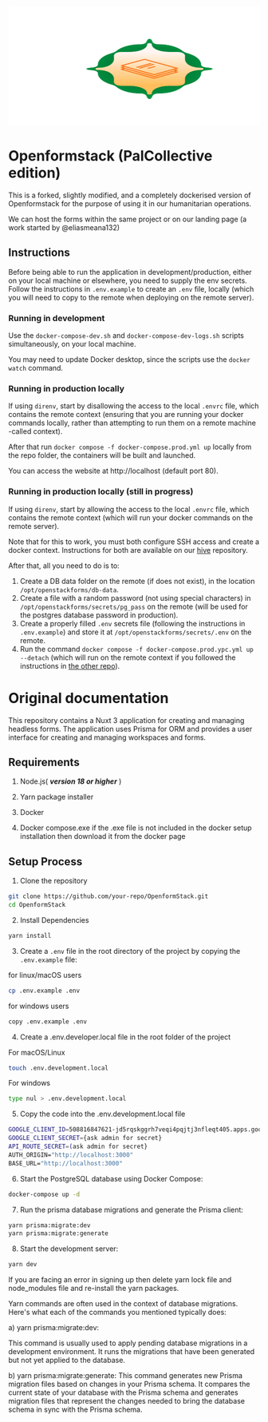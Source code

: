 <img src="./public/pal_logo.svg" width="100%" height="240px">

# Openformstack (PalCollective edition)

This is a forked, slightly modified, and a completely dockerised version of Openformstack for the purpose of using it in our humanitarian operations.

We can host the forms within the same project or on our landing page (a work started by @eliasmeana132)

## Instructions

Before being able to run the application in development/production, either on your local machine or elsewhere, you need to supply the env secrets. Follow the instructions in `.env.example` to create an `.env` file, locally (which you will need to copy to the remote when deploying on the remote server).

### Running in development

Use the `docker-compose-dev.sh` and `docker-compose-dev-logs.sh` scripts simultaneously, on your local machine.

You may need to update Docker desktop, since the scripts use the `docker watch` command.

### Running in production locally

If using `direnv`, start by disallowing the access to the local `.envrc` file, which contains the remote context (ensuring that you are running your docker commands locally, rather than attempting to run them on a remote machine -called context).

After that run `docker compose -f docker-compose.prod.yml up` locally from the repo folder, the containers will be built and launched.

You can access the website at http://localhost (default port 80).

### Running in production locally (still in progress)

If using `direnv`, start by allowing the access to the local `.envrc` file, which contains the remote context (which will run your docker commands on the remote server).

Note that for this to work, you must both configure SSH access and create a docker context. Instructions for both are available on our [hive](https://github.com/PalCollective/hive-odoo/tree/main) repository.

After that, all you need to do is to:
1. Create a DB data folder on the remote (if does not exist), in the location `/opt/openstackforms/db-data`.
1. Create a file with a random password (not using special characters) in `/opt/openstackforms/secrets/pg_pass` on the remote (will be used for the postgres database password in production).
1. Create a properly filled `.env` secrets file (following the instructions in `.env.example`) and store it at `/opt/openstackforms/secrets/.env` on the remote. 
1. Run the command `docker compose -f docker-compose.prod.ypc.yml up --detach` (which will run on the remote context if you followed the instructions in [the other repo](https://github.com/PalCollective/hive-odoo/tree/main)).

# Original documentation

This repository contains a Nuxt 3 application for creating and managing headless forms. The application uses Prisma for ORM and provides a user interface for creating and managing workspaces and forms.

## Requirements
1. Node.js( ***version 18 or higher*** )

2. Yarn package installer

3. Docker

4. Docker compose.exe if the .exe file is not included in the docker setup installation then download it from the docker page

## Setup Process

1. Clone the repository

```bash
git clone https://github.com/your-repo/OpenformStack.git
cd OpenformStack
```
2. Install Dependencies
   
```bash
yarn install
```
3. Create a `.env` file in the root directory of the project by copying the `.env.example` file:

for linux/macOS users
```bash
cp .env.example .env
```
for windows users
```bash
copy .env.example .env
```

4. Create a .env.developer.local file in the root folder of the project
   
For macOS/Linux 
```bash
touch .env.development.local
```
For windows
```bash
type nul > .env.development.local
```
5. Copy the code into the .env.development.local file

```bash
GOOGLE_CLIENT_ID=508816847621-jd5rqskggrh7veqi4pqjtj3nfleqt405.apps.googleusercontent.com
GOOGLE_CLIENT_SECRET={ask admin for secret}
API_ROUTE_SECRET=(ask admin for secret}
AUTH_ORIGIN="http://localhost:3000"
BASE_URL="http://localhost:3000"
```

6. Start the PostgreSQL database using Docker Compose:

```bash
docker-compose up -d
```
7. Run the prisma database migrations and generate the Prisma client:

```bash
yarn prisma:migrate:dev
yarn prisma:migrate:generate
```
8. Start the development server:

```bash
yarn dev
```

If you are facing an error in signing up then delete yarn lock file and node_modules file and re-install the yarn packages.

Yarn commands are often used in the context of database migrations. Here's what each of the commands you mentioned typically does:

a) yarn prisma:migrate:dev:

This command is usually used to apply pending database migrations in a development environment.
It runs the migrations that have been generated but not yet applied to the database.


b) yarn prisma:migrate:generate:
This command generates new Prisma migration files based on changes in your Prisma schema.
It compares the current state of your database with the Prisma schema and generates migration files that represent the changes needed to bring the database schema in sync with the Prisma schema.
